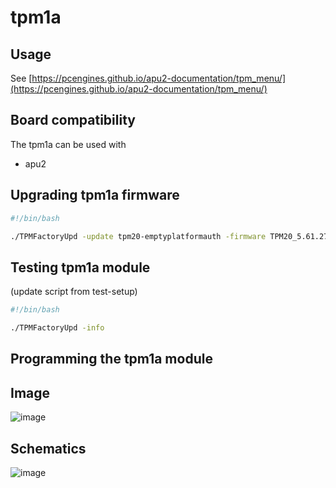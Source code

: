 # tpm1a

## Usage
See [https://pcengines.github.io/apu2-documentation/tpm_menu/](https://pcengines.github.io/apu2-documentation/tpm_menu/)

## Board compatibility
The tpm1a can be used with

  * apu2

## Upgrading tpm1a firmware

```bash
#!/bin/bash

./TPMFactoryUpd -update tpm20-emptyplatformauth -firmware TPM20_5.61.2785.0_to_TPM20_5.63.3144.0.BIN

```

## Testing tpm1a module
(update script from test-setup)

```bash
#!/bin/bash

./TPMFactoryUpd -info 

```
## Programming the tpm1a module

## Image
![image](https://user-images.githubusercontent.com/18163327/134554757-9f0c7839-5f78-4a8d-ad67-28006a9fbbff.png)

## Schematics
![image](https://user-images.githubusercontent.com/18163327/134555256-a5d446c7-f6f0-4c22-9d95-86398d6b7be1.png)

